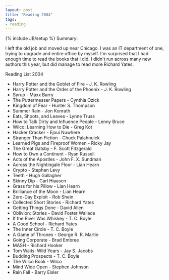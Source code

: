 ```yaml
---
layout: post
title: "Reading 2004"
tags:
- reading
---
```

{% include JB/setup %}
Summary:

I left the old job and moved up near Chicago. I was an IT department of one, trying to upgrade and entire office by myself. I'm surprised that I had enough time to read the books that I did. I didn't run across many new authors this year, but did manage to read more Richard Yates.


Reading List 2004
* Harry Potter and the Goblet of Fire - J. K. Rowling
* Harry Potter and the Order of the Phoenix - J. K. Rowling
* Syrup - Maxx Barry
* The Puttermesser Papers - Cynthia Ozick
* Kingdom of Fear - Hunter S. Thompson
* Summer Rain - Jon Konrath
* Eats, Shoots, and Leaves - Lynne Truss
* How to Talk Dirty and Influence People - Lenny Bruce
* Wilco: Learning How to Die - Greg Kot
* Hacker Cracker - Ejoui Nuwhere
* Stranger Than Fiction - Chuck Palahnuick
* Learned Pigs and Fireproof Women - Ricky Jay
* The Great Gatsby - F. Scott Fitzgerald
* How to Own a Continent - Ryan Russell
* Acts of the Apostles - John F. X. Sundman
* Across the Nightingale Floor - Lian Hearn
* Crypto - Stephen Levy
* Teeth - Hugh Gallagher
* Skinny Dip - Carl Hiaasen
* Grass for his Pillow - Lian Hearn
* Brilliance of the Moon - Lian Hearn
* Zero-Day Exploit - Rob Shein
* Collected Short Stories - Richard Yates
* Getting Things Done - David Allen
* Oblivion: Stories - David Foster Wallace
* If the River Was Whiskey - T. C. Boyle
* A Good School - Richard Yates
* The Inner Circle - T. C. Boyle
* A Game of Thrones - George R. R. Martin
* Going Corporate - Brad Embree
* MASH - Richard Hooker
* Tom Waits: Wild Years - Jay S. Jacobs
* Budding Prospects - T. C. Boyle
* The Wilco Book - Wilco
* Mind Wide Open - Stephen Johnson
* Rain Fall - Barry Eisler

